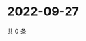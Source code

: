 # 2022-09-27

共 0 条

<!-- BEGIN WEIBO -->
<!-- 最后更新时间 Tue Sep 27 2022 00:08:52 GMT+0800 (China Standard Time) -->

<!-- END WEIBO -->

